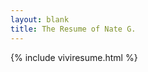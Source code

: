```yaml
---
layout: blank
title: The Resume of Nate G.
---
```


<div style="width:6.5in;">
{% include viviresume.html %}
</div>